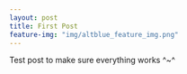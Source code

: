 ```yaml
---
layout: post
title: First Post
feature-img: "img/altblue_feature_img.png"
---
```


Test post to make sure everything works ^~^
